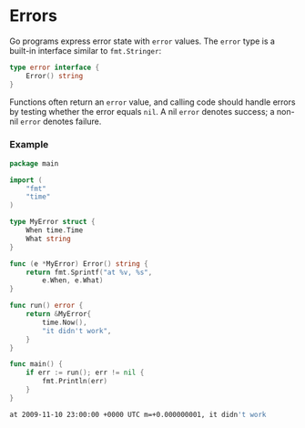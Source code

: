# Errors

Go programs express error state with `error` values. The `error` type is a built-in interface similar to `fmt.Stringer`:

```go
type error interface {
    Error() string
}
```

 Functions often return an `error` value, and calling code should handle errors by testing whether the error equals `nil`. A nil `error` denotes success; a non-nil `error` denotes failure.

### Example

```go
package main

import (
	"fmt"
	"time"
)

type MyError struct {
	When time.Time
	What string
}

func (e *MyError) Error() string {
	return fmt.Sprintf("at %v, %s",
		e.When, e.What)
}

func run() error {
	return &MyError{
		time.Now(),
		"it didn't work",
	}
}

func main() {
	if err := run(); err != nil {
		fmt.Println(err)
	}
}

```

```bash
at 2009-11-10 23:00:00 +0000 UTC m=+0.000000001, it didn't work
```
